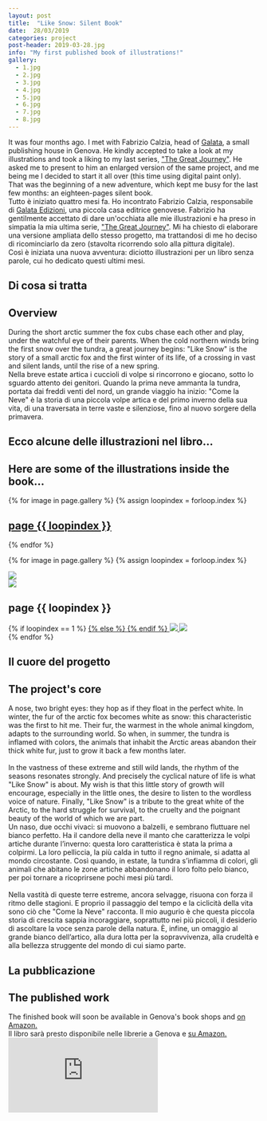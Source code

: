 ```yaml
---
layout: post
title:  "Like Snow: Silent Book"
date:  28/03/2019
categories: project
post-header: 2019-03-28.jpg
info: "My first published book of illustrations!"
gallery:
  - 1.jpg
  - 2.jpg
  - 3.jpg
  - 4.jpg
  - 5.jpg
  - 6.jpg
  - 7.jpg
  - 8.jpg
---
```


<section class="text-eng">
It was four months ago. I met with Fabrizio Calzia, head of <a href="http://www.galataedizioni.it/">Galata</a>, a small publishing house in Genova. He kindly accepted to take a look at my illustrations and took a liking to my last series, <a href="https://www.leonieaonzo.com/project/2018/10/06/the-great-journey-illustrations.html">"The Great Journey"</a>. He asked me to present to him an enlarged version of the same project, and me being me I decided to start it all over (this time using digital paint only). <br/>
That was the beginning of a new adventure, which kept me busy for the last few months: an eighteen-pages silent book.
</section>

<section class="text-ita">
Tutto è iniziato quattro mesi fa. Ho incontrato Fabrizio Calzia, responsabile di <a href="http://www.galataedizioni.it/"> Galata Edizioni</a>, una piccola casa editrice genovese. Fabrizio ha gentilmente accettato di dare un'occhiata alle mie illustrazioni e ha preso in simpatia la mia ultima serie, <a href="https://www.leonieaonzo.com/project/2018/10/06/the-great-journey-illustrations.html">"The Great Journey"</a>. Mi ha chiesto di elaborare una versione ampliata dello stesso progetto, ma trattandosi di me ho deciso di ricominciarlo da zero (stavolta ricorrendo solo alla pittura digitale). <br/>
Così è iniziata una nuova avventura: diciotto illustrazioni per un libro senza parole, cui ho dedicato questi ultimi mesi.
</section>

<h2 class="text-ita">Di cosa si tratta</h2>
<h2 class="text-eng">Overview</h2>

<section class="text-eng">
During the short arctic summer the fox cubs chase each other and play, under the watchful eye of their parents. When the cold northern winds bring the first snow over the tundra, a great journey begins: "Like Snow" is the story of a small arctic fox and the first winter of its life, of a crossing in vast and silent lands, until the rise of a new spring.
</section>

<section class="text-ita">
Nella breve estate artica i cuccioli di volpe si rincorrono e giocano, sotto lo sguardo attento dei genitori. Quando la prima neve ammanta la tundra, portata dai freddi venti del nord, un grande viaggio ha inizio: "Come la Neve" è la storia di una piccola volpe artica e del primo inverno della sua vita, di una traversata in terre vaste e silenziose, fino al nuovo sorgere della primavera.
</section>

<h2 class="text-ita">Ecco alcune delle illustrazioni nel libro...</h2>
<h2 class="text-eng">Here are some of the illustrations inside the book...</h2>

<div class="thumb-grid">
  {% for image in page.gallery %}
  {% assign loopindex = forloop.index %}
        <a href="#id{{ loopindex }}" class= "thumb-link">
          <div class="thumb" style="background-image: url('{{ site.baseurl }}/img/posts/2019-03-28/{{ image }}');">
            <div class="caption">
              <h2> page {{ loopindex }}</h2>
            </div>
          </div>
        </a>
  {% endfor %}
</div>

{% for image in page.gallery %}
{% assign loopindex = forloop.index %}
  <div id="id{{ loopindex }}" class="popup" >
    <a href="#" >
      <img src="{{ site.baseurl }}/img/closebtn.png" class="closebtn" />
    </a>
    <div class="gallery" >
      <img src="{{ site.baseurl }}/img/posts/2019-03-28/{{ image }}" class="image" />
    </div>
    <div class="image-info-post">
      <h2> page {{ loopindex }} </h2>
        {% if loopindex == 1 %}
          <a href="#" >
        {% else %}
          <a href="#id{{ loopindex | minus: 1 }}" >
        {% endif %}
        <img src="{{ site.baseurl }}/img/backbtn.png" class="backbtn" >
      </a>
      <a href="#id{{ loopindex | plus: 1 }}" >
        <img src="{{ site.baseurl }}/img/nextbtn.png" class="nextbtn" />
      </a>
    </div>
  </div>
{% endfor %}

<h2 class="text-ita">Il cuore del progetto</h2>
<h2 class="text-eng">The project's core</h2>

<section class="text-eng">
A nose, two bright eyes: they hop as if they float in the perfect white. In winter, the fur of the arctic fox becomes white as snow: this characteristic was the first to hit me. Their fur, the warmest in the whole animal kingdom, adapts to the surrounding world. So when, in summer, the tundra is inflamed with colors, the animals that inhabit the Arctic areas abandon their thick white fur, just to grow it back a few months later.
<br/>
<br/>
In the vastness of these extreme and still wild lands, the rhythm of the seasons resonates strongly. And precisely the cyclical nature of life is what "Like Snow" is about. My wish is that this little story of growth will encourage, especially in the little ones, the desire to listen to the wordless voice of nature. Finally, "Like Snow" is a tribute to the great white of the Arctic, to the hard struggle for survival, to the cruelty and the poignant beauty of the world of which we are part.
</section>

<section class="text-ita">
Un naso, due occhi vivaci: si muovono a balzelli, e sembrano fluttuare nel bianco perfetto. Ha il candore della neve il manto che caratterizza le volpi artiche durante l’inverno: questa loro caratteristica è stata la prima a colpirmi. La loro pelliccia, la più calda in tutto il regno animale, si adatta al mondo circostante. Così quando, in estate, la tundra s’infiamma di colori, gli animali che abitano le zone artiche abbandonano il loro folto pelo bianco, per poi tornare a ricoprirsene pochi mesi più tardi.
<br/>
<br/>
Nella vastità di queste terre estreme, ancora selvagge, risuona con forza il ritmo delle stagioni. E proprio il passaggio del tempo e la ciclicità della vita sono ciò che "Come la Neve" racconta. Il mio augurio è che questa piccola storia di crescita sappia incoraggiare, soprattutto nei più piccoli, il desiderio di ascoltare la voce senza parole della natura. È, infine, un omaggio al grande bianco dell’artico, alla dura lotta per la sopravvivenza, alla crudeltà e alla bellezza struggente del mondo di cui siamo parte.
</section>

<h2 class="text-ita">La pubblicazione</h2>
<h2 class="text-eng">The published work</h2>

<section class="text-eng">
The finished book will soon be available in Genova's book shops and <a href="https://www.amazon.it/dp/8895369211">on Amazon.</a>
</section>

<section class="text-ita">
Il libro sarà presto disponibile nelle librerie a Genova e <a href="https://www.amazon.it/dp/8895369211">su Amazon.</a>
</section>

<div class="video">
  <iframe src="https://www.youtube.com/embed/K9i3OG59Q-s" frameborder="0" allowfullscreen></iframe>
</div>
